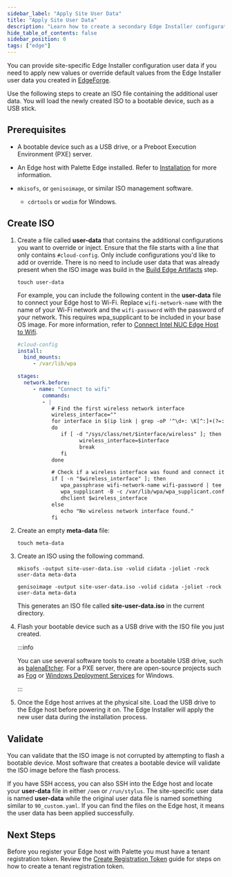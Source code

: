 ```yaml
---
sidebar_label: "Apply Site User Data"
title: "Apply Site User Data"
description: "Learn how to create a secondary Edge Installer configuration user data."
hide_table_of_contents: false
sidebar_position: 0
tags: ["edge"]
---
```


You can provide site-specific Edge Installer configuration user data if you need to apply new values or override default
values from the Edge Installer user data you created in [EdgeForge](../../edgeforge-workflow/prepare-user-data.md).

Use the following steps to create an ISO file containing the additional user data. You will load the newly created ISO
to a bootable device, such as a USB stick.

## Prerequisites

- A bootable device such as a USB drive, or a Preboot Execution Environment (PXE) server.

- An Edge host with Palette Edge installed. Refer to [Installation](../stage.md) for more information.

- `mkisofs`, or `genisoimage`, or similar ISO management software.

  - `cdrtools` or `wodim` for Windows.

## Create ISO

1.  Create a file called **user-data** that contains the additional configurations you want to override or inject.
    Ensure that the file starts with a line that only contains `#cloud-config`. Only include configurations you'd like
    to add or override. There is no need to include user data that was already present when the ISO image was build in
    the [Build Edge Artifacts](../../edgeforge-workflow/palette-canvos/palette-canvos.md) step.

    ```shell
    touch user-data
    ```

    For example, you can include the following content in the **user-data** file to connect your Edge host to Wi-Fi.
    Replace `wifi-network-name` with the name of your Wi-Fi network and the `wifi-password` with the password of your
    network. This requires wpa_supplicant to be included in your base OS image. For more information, refer to
    [Connect Intel NUC Edge Host to Wifi](../../networking/connect-wifi.md).

    ```yaml
    #cloud-config
    install:
      bind_mounts:
         - /var/lib/wpa

    stages:
      network.before:
         - name: "Connect to wifi"
            commands:
            - |
               # Find the first wireless network interface
               wireless_interface=""
               for interface in $(ip link | grep -oP '^\d+: \K[^:]+(?=:)')
               do
                  if [ -d "/sys/class/net/$interface/wireless" ]; then
                        wireless_interface=$interface
                        break
                  fi
               done

               # Check if a wireless interface was found and connect it to WiFi
               if [ -n "$wireless_interface" ]; then
                  wpa_passphrase wifi-network-name wifi-password | tee /var/lib/wpa/wpa_supplicant.conf
                  wpa_supplicant -B -c /var/lib/wpa/wpa_supplicant.conf -i $wireless_interface
                  dhclient $wireless_interface
               else
                  echo "No wireless network interface found."
               fi
    ```

2.  Create an empty **meta-data** file:

    ```shell
    touch meta-data
    ```

3.  Create an ISO using the following command.

      <Tabs>

      <TabItem label="macOS/Linux" value="mac-linux">

    ```shell
    mkisofs -output site-user-data.iso -volid cidata -joliet -rock user-data meta-data
    ```

      </TabItem>

      <TabItem label="Windows" value="windows">

    ```shell
    genisoimage -output site-user-data.iso -volid cidata -joliet -rock user-data meta-data
    ```

      </TabItem>

      </Tabs>

    This generates an ISO file called **site-user-data.iso** in the current directory.

4.  Flash your bootable device such as a USB drive with the ISO file you just created.

    :::info

    You can use several software tools to create a bootable USB drive, such as
    [balenaEtcher](https://www.balena.io/etcher). For a PXE server, there are open-source projects such as
    [Fog](https://fogproject.org/download.php) or
    [Windows Deployment Services](https://learn.microsoft.com/en-us/windows/deployment/wds-boot-support) for Windows.

    :::

5.  Once the Edge host arrives at the physical site. Load the USB drive to the Edge host before powering it on. The Edge
    Installer will apply the new user data during the installation process.

## Validate

You can validate that the ISO image is not corrupted by attempting to flash a bootable device. Most software that
creates a bootable device will validate the ISO image before the flash process.

If you have SSH access, you can also SSH into the Edge host and locate your **user-data** file in either `/oem` or
`/run/stylus`. The site-specific user data is named **user-data** while the original user data file is named something
similar to `90_custom.yaml`. If you can find the files on the Edge host, it means the user data has been applied
successfully.

## Next Steps

Before you register your Edge host with Palette you must have a tenant registration token. Review the
[Create Registration Token](create-registration-token.md) guide for steps on how to create a tenant registration token.
